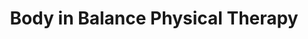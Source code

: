 ---
title: "Body in Balance Physical Therapy"
url: /denver/body-in-balance-physical-therapy/
shop: massage
---